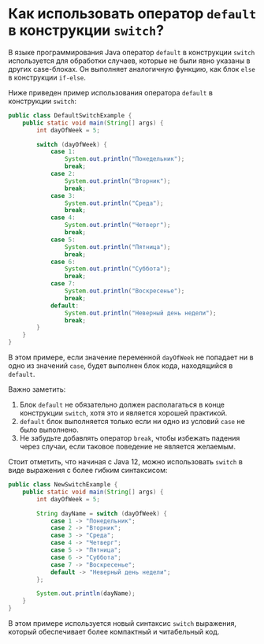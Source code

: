 # Как использовать оператор `default` в конструкции `switch`?

В языке программирования Java оператор `default` в конструкции `switch` используется для обработки случаев, которые не были явно указаны в других case-блоках. Он выполняет аналогичную функцию, как блок `else` в конструкции `if-else`.

Ниже приведен пример использования оператора `default` в конструкции `switch`:

```java
public class DefaultSwitchExample {
    public static void main(String[] args) {
        int dayOfWeek = 5;

        switch (dayOfWeek) {
            case 1:
                System.out.println("Понедельник");
                break;
            case 2:
                System.out.println("Вторник");
                break;
            case 3:
                System.out.println("Среда");
                break;
            case 4:
                System.out.println("Четверг");
                break;
            case 5:
                System.out.println("Пятница");
                break;
            case 6:
                System.out.println("Суббота");
                break;
            case 7:
                System.out.println("Воскресенье");
                break;
            default:
                System.out.println("Неверный день недели");
                break;
        }
    }
}
```

В этом примере, если значение переменной `dayOfWeek` не попадает ни в одно из значений `case`, будет выполнен блок кода, находящийся в `default`.

Важно заметить:
1. Блок `default` не обязательно должен располагаться в конце конструкции `switch`, хотя это и является хорошей практикой.
2. `default` блок выполняется только если ни одно из условий `case` не было выполнено.
3. Не забудьте добавлять оператор `break`, чтобы избежать падения через случаи, если таковое поведение не является желаемым.

Стоит отметить, что начиная с Java 12, можно использовать `switch` в виде выражения с более гибким синтаксисом:

```java
public class NewSwitchExample {
    public static void main(String[] args) {
        int dayOfWeek = 5;

        String dayName = switch (dayOfWeek) {
            case 1 -> "Понедельник";
            case 2 -> "Вторник";
            case 3 -> "Среда";
            case 4 -> "Четверг";
            case 5 -> "Пятница";
            case 6 -> "Суббота";
            case 7 -> "Воскресенье";
            default -> "Неверный день недели";
        };

        System.out.println(dayName);
    }
}
```

В этом примере используется новый синтаксис `switch` выражения, который обеспечивает более компактный и читабельный код.